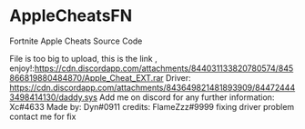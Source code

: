 # AppleCheatsFN
Fortnite Apple Cheats Source Code

File is too big to upload, this is the link , enjoy!:https://cdn.discordapp.com/attachments/844031133820780574/845866819880484870/Apple_Cheat_EXT.rar
Driver: https://cdn.discordapp.com/attachments/843649821481893909/844724443498414130/daddy.sys
 Add me on discord for any further information: Xc#4633
 Made by: Dyn#0911
credits: FlameZzz#9999 fixing driver problem
contact me for fix 
